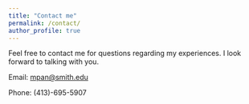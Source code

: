 ```yaml
---
title: "Contact me"
permalink: /contact/
author_profile: true
---
```


Feel free to contact me for questions regarding my experiences. I look forward to talking with you.

Email: mpan@smith.edu

Phone: (413)-695-5907
